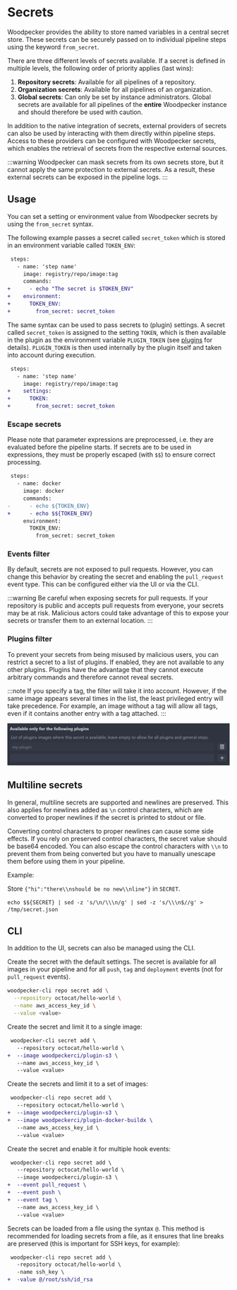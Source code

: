 # Secrets

Woodpecker provides the ability to store named variables in a central secret store.
These secrets can be securely passed on to individual pipeline steps using the keyword `from_secret`.

There are three different levels of secrets available. If a secret is defined in multiple levels, the following order of priority applies (last wins):

1. **Repository secrets**: Available for all pipelines of a repository.
1. **Organization secrets**: Available for all pipelines of an organization.
1. **Global secrets**: Can only be set by instance administrators.
   Global secrets are available for all pipelines of the **entire** Woodpecker instance and should therefore be used with caution.

In addition to the native integration of secrets, external providers of secrets can also be used by interacting with them directly within pipeline steps. Access to these providers can be configured with Woodpecker secrets, which enables the retrieval of secrets from the respective external sources.

:::warning
Woodpecker can mask secrets from its own secrets store, but it cannot apply the same protection to external secrets. As a result, these external secrets can be exposed in the pipeline logs.
:::

## Usage

You can set a setting or environment value from Woodpecker secrets by using the `from_secret` syntax.

The following example passes a secret called `secret_token` which is stored in an environment variable called `TOKEN_ENV`:

```diff
 steps:
   - name: 'step name'
     image: registry/repo/image:tag
     commands:
+      - echo "The secret is $TOKEN_ENV"
+    environment:
+      TOKEN_ENV:
+        from_secret: secret_token
```

The same syntax can be used to pass secrets to (plugin) settings.
A secret called `secret_token` is assigned to the setting `TOKEN`, which is then available in the plugin as the environment variable `PLUGIN_TOKEN` (see [plugins](./51-plugins/20-creating-plugins.md#settings) for details).
`PLUGIN_TOKEN` is then used internally by the plugin itself and taken into account during execution.

```diff
 steps:
   - name: 'step name'
     image: registry/repo/image:tag
+    settings:
+      TOKEN:
+        from_secret: secret_token
```

### Escape secrets

Please note that parameter expressions are preprocessed, i.e. they are evaluated before the pipeline starts.
If secrets are to be used in expressions, they must be properly escaped (with `$$`) to ensure correct processing.

```diff
 steps:
   - name: docker
     image: docker
     commands:
-      - echo ${TOKEN_ENV}
+      - echo $${TOKEN_ENV}
     environment:
       TOKEN_ENV:
         from_secret: secret_token
```

### Events filter

By default, secrets are not exposed to pull requests.
However, you can change this behavior by creating the secret and enabling the `pull_request` event type.
This can be configured either via the UI or via the CLI.

:::warning
Be careful when exposing secrets for pull requests.
If your repository is public and accepts pull requests from everyone, your secrets may be at risk.
Malicious actors could take advantage of this to expose your secrets or transfer them to an external location.
:::

### Plugins filter

To prevent your secrets from being misused by malicious users, you can restrict a secret to a list of plugins.
If enabled, they are not available to any other plugins.
Plugins have the advantage that they cannot execute arbitrary commands and therefore cannot reveal secrets.

:::note
If you specify a tag, the filter will take it into account.
However, if the same image appears several times in the list, the least privileged entry will take precedence.
For example, an image without a tag will allow all tags, even if it contains another entry with a tag attached.
:::

![plugins filter](./secrets-plugins-filter.png)

## Multiline secrets

In general, multiline secrets are supported and newlines are preserved. This also applies for newlines added as `\n` control characters, which are converted to proper newlines if the secret is printed to stdout or file.

Converting control characters to proper newlines can cause some side effects. If you rely on preserved control characters, the secret value should be base64 encoded. You can also escape the control characters with `\\n` to prevent them from being converted but you have to manually unescape them before using them in your pipeline.

Example:

Store `{"hi":"there\\nshould be no new\\nline"}` in `SECRET`.

```shell
echo $${SECRET} | sed -z 's/\n/\\\n/g' | sed -z 's/\\\n$//g' > /tmp/secret.json
```

## CLI

In addition to the UI, secrets can also be managed using the CLI.

Create the secret with the default settings.
The secret is available for all images in your pipeline and for all `push`, `tag` and `deployment` events (not for `pull_request` events).

```bash
woodpecker-cli repo secret add \
  --repository octocat/hello-world \
  --name aws_access_key_id \
  --value <value>
```

Create the secret and limit it to a single image:

```diff
 woodpecker-cli secret add \
   --repository octocat/hello-world \
+  --image woodpeckerci/plugin-s3 \
   --name aws_access_key_id \
   --value <value>
```

Create the secrets and limit it to a set of images:

```diff
 woodpecker-cli repo secret add \
   --repository octocat/hello-world \
+  --image woodpeckerci/plugin-s3 \
+  --image woodpeckerci/plugin-docker-buildx \
   --name aws_access_key_id \
   --value <value>
```

Create the secret and enable it for multiple hook events:

```diff
 woodpecker-cli repo secret add \
   --repository octocat/hello-world \
   --image woodpeckerci/plugin-s3 \
+  --event pull_request \
+  --event push \
+  --event tag \
   --name aws_access_key_id \
   --value <value>
```

Secrets can be loaded from a file using the syntax `@`.
This method is recommended for loading secrets from a file, as it ensures that line breaks are preserved (this is important for SSH keys, for example):

```diff
 woodpecker-cli repo secret add \
   -repository octocat/hello-world \
   -name ssh_key \
+  -value @/root/ssh/id_rsa
```
